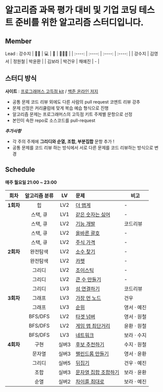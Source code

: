 # 알고리즘 과목 평가 대비 및 기업 코딩 테스트 준비를 위한 알고리즘 스터디입니다.

## Member

Lead : 강수지
| 🤸‍♂️ | 💻 | 📖 | 🤸🏻‍♀️ |
| :----: | :----: | :----: | :----: |
| 강수지 | 김영서 | 정원철 | 박윤환 |
| 김보라 | 박건우 | 채예진 | - |

## 스터디 방식

**사이트** : [프로그래머스 고득점 kit](https://school.programmers.co.kr/learn/challenges?tab=algorithm_practice_kit) /
[백준 온라인 저지](https://www.acmicpc.net/lectures)

-   공통 문제 코드 리뷰 외에도 다른 사람의 pull request 코멘트 리뷰 강추
-   문제 선정은 커리큘럼에 맞게 복습 예습 형식으로 진행
-   알고리즘 문제는 프로그래머스의 고득점 키트 주제별 문항으로 선정
-   본인이 속한 repo로 소스코드를 pull-request

***추가사항***
- 각 주의 주제에 **그리디와 순열, 조합, 부분집합** 문항 추가 !
- 공통 문제를 코드 리뷰 하는 방식에서 서로 다른 문제를 코드 리뷰하는 방식으로 변경

## Schedule

<b>매주 월요일 21:00 ~ 23:00</b>

| 회차  | 알고리즘 분류 | LV  | 문제                                                                                | 비고    |
| :---: | :-----------: | :-: | :---------------------------------------------------------------------------------- | -------- |
| **1회차** |      힙       | LV2 | [더 맵게](https://school.programmers.co.kr/learn/courses/30/lessons/42626)          | -        |
|  |   스택, 큐    | LV1 | [같은 숫자는 싫어](https://school.programmers.co.kr/learn/courses/30/lessons/12906) | -        |
|  |   스택, 큐    | LV2 | [기능 개발](https://school.programmers.co.kr/learn/courses/30/lessons/42586)        | 코드리뷰 |
|  |   스택, 큐    | LV2 | [올바른 괄호](https://school.programmers.co.kr/learn/courses/30/lessons/12909)      | -        |
|  |   스택, 큐    | LV2 | [주식 가격](https://school.programmers.co.kr/learn/courses/30/lessons/42584)        | -        |
| **2회차** |   완전탐색    | LV2 | [소수 찾기](https://school.programmers.co.kr/learn/courses/30/lessons/42839)        | -        |
|  |   완전탐색    | LV2 | [카펫](https://school.programmers.co.kr/learn/courses/30/lessons/42842)             | -        |
|  |   그리디    | LV2 | [조이스틱](https://school.programmers.co.kr/learn/courses/30/lessons/42860)         | -        |
|  |   그리디    | LV2 | [큰 수 만들기](https://school.programmers.co.kr/learn/courses/30/lessons/42883)     | -        |
|  |   그리디    | LV3 | [섬 연결하기](https://school.programmers.co.kr/learn/courses/30/lessons/42861)      | 코드리뷰 |
| **3회차** |   그래프    | LV3 | [가장 먼 노드](https://school.programmers.co.kr/learn/courses/30/lessons/49189)        | 건우        |
|  |   그래프    | LV3 | [순위](https://school.programmers.co.kr/learn/courses/30/lessons/49191)             | 영서 · 예진        |
|  |   BFS/DFS    | LV2 | [타겟 넘버](https://school.programmers.co.kr/learn/courses/30/lessons/43165)         | 영서 · 원철        |
|  |   BFS/DFS    | LV2 | [게임 맵 최단거리](https://school.programmers.co.kr/learn/courses/30/lessons/1844)     | 윤환 · 원철    |
|  |   BFS/DFS    | LV3 | [네트워크](https://school.programmers.co.kr/learn/courses/30/lessons/43162)      | 보라 · 수지 |
| **4회차** | 구현 | 실버3 | [후보 추천하기](https://www.acmicpc.net/problem/1713) | 수지 · 원철 |
| | 문자열 | 실버3 | [팰린드롬 만들기](https://www.acmicpc.net/problem/1213) | 영서 · 윤환 |
| | 그리디 | 실버5 | [뒤집기](https://www.acmicpc.net/problem/1439) | 건우 · 예진 |
| | 조합 | 실버3 | [문자열 집합 조합하기](https://www.acmicpc.net/problem/25328) | 보라 · 윤환 |
| | 순열 | 실버2 | [차이를 최대로](https://www.acmicpc.net/problem/10819) | 보라 · 예진 |

